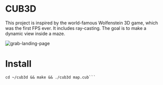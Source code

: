 # CUB3D
This project is inspired by the world-famous Wolfenstein 3D game, which
was the first FPS ever. It includes ray-casting. The goal is to
make a dynamic view inside a maze.

![grab-landing-page](https://github.com/prevetmelon/cub3d/blob/master/IMG_8607.gif)

# Install

```https://github.com/prevetmelon/cub3d.git ~/cub3d
cd ~/cub3d && make && ./cub3d map.cub```


